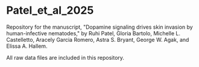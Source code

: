 # Patel_et_al_2025
Repository for the manuscript, "Dopamine signaling drives skin invasion by human-infective nematodes," by Ruhi Patel, Gloria Bartolo, Michelle L. Castelletto, Aracely Garcia Romero, Astra S. Bryant, George W. Agak, and Elissa A. Hallem.

All raw data files are included in this repository.
